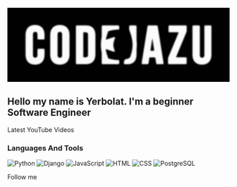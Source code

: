 [![Header](https://github.com/Yerbolat05/yerbolat05/blob/master/assets/overlay.jpg)](https://www.youtube.com/channel/UC6vztePc4kjQCbEykh1Jy-g)

## Hello my name is Yerbolat. I'm a beginner Software Engineer 

Latest YouTube Videos

### Languages And Tools
![Python](https://img.shields.io/badge/Python-020202?style=for-the-badge&logo=python&logoColor=316A9A)
![Django](https://img.shields.io/badge/Django-020202?style=for-the-badge&logo=django&logoColor=092C1E)
![JavaScript](https://img.shields.io/badge/JavaScript-020202?style=for-the-badge&logo=javascript&logoColor=F7DF1E)
![HTML](https://img.shields.io/badge/HTML-020202?style=for-the-badge&logo=html5&logoColor=E56027)
![CSS](https://img.shields.io/badge/CSS-020202?style=for-the-badge&logo=css3&logoColor=0096DC)
![PostgreSQL](https://img.shields.io/badge/PostgreSQL-020202?style=for-the-badge&logo=PostgreSQL&logoColor=31648C)

Follow me